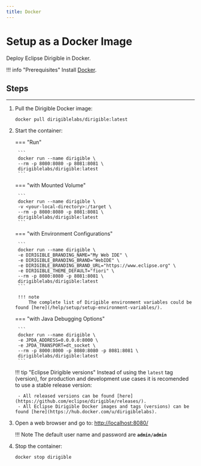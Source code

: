 ```yaml
---
title: Docker
---
```


Setup as a Docker Image
===


Deploy Eclipse Dirigible in Docker.
    
!!! info "Prerequisites"
    Install [Docker](https://docs.docker.com/engine/installation/).


## Steps
---

1. Pull the Dirigible Docker image:

    ```
    docker pull dirigiblelabs/dirigible:latest
    ```

1. Start the container:

    === "Run"

        ```
        docker run --name dirigible \
        --rm -p 8080:8080 -p 8081:8081 \
        dirigiblelabs/dirigible:latest
        ```

    === "with Mounted Volume"

        ```
        docker run --name dirigible \
        -v <your-local-directory>:/target \
        --rm -p 8080:8080 -p 8081:8081 \
        dirigiblelabs/dirigible:latest
        ```

    === "with Environment Configurations"

        ```
        docker run --name dirigible \
        -e DIRIGIBLE_BRANDING_NAME="My Web IDE" \
        -e DIRIGIBLE_BRANDING_BRAND="WebIDE" \
        -e DIRIGIBLE_BRANDING_BRAND_URL="https://www.eclipse.org" \
        -e DIRIGIBLE_THEME_DEFAULT="fiori" \
        --rm -p 8080:8080 -p 8081:8081 \
        dirigiblelabs/dirigible:latest
        ```

        !!! note
            The complete list of Dirigible environment variables could be found [here](/help/setup/setup-environment-variables/).

    === "with Java Debugging Options"

        ```
        docker run --name dirigible \
        -e JPDA_ADDRESS=0.0.0.0:8000 \
        -e JPDA_TRANSPORT=dt_socket \
        --rm -p 8000:8000 -p 8080:8080 -p 8081:8081 \
        dirigiblelabs/dirigible:latest
        ```

    !!! tip "Eclipse Dirigible versions"
        Instead of using the `latest` tag (version), for production and development use cases it is recomended to use a stable release version:
        
        - All released versions can be found [here](https://github.com/eclipse/dirigible/releases/).
        - All Eclipse Dirigible Docker images and tags (versions) can be found [here](https://hub.docker.com/u/dirigiblelabs).


1. Open a web browser and go to: [http://localhost:8080/](http://localhost:8080/)

    !!! Note
        The default user name and password are **`admin/admin`**

1. Stop the container:

    ```
    docker stop dirigible
    ```
